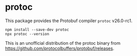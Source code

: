 protoc
======

This package provides the Protobuf compiler `protoc` <!-- inject: release.tag_name -->v26.0-rc1<!-- end -->.

```shell script
npm install --save-dev protoc
npx protoc --version 
```

This is an unofficial distribution of the protoc binary from https://github.com/protocolbuffers/protobuf/releases.

